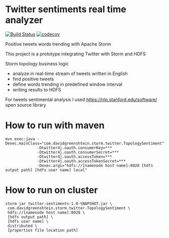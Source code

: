 # Twitter sentiments real time analyzer
[![Build Status](https://travis-ci.org/dgreenshtein/storm-twitter-sentiments.svg?branch=master)](https://travis-ci.org/dgreenshtein/storm-twitter-sentiments)
[![codecov](https://codecov.io/gh/dgreenshtein/storm-twitter-sentiments/branch/master/graph/badge.svg)](https://codecov.io/gh/dgreenshtein/storm-twitter-sentiments)

Positive tweets words trending with Apache Storm

This project is a prototype integrating Twitter with Storm and HDFS

Storm topology business logic
* analyze in real-time stream of tweets written in English
* find positive tweets
* define words trending in predefined window interval
* writing results to HDFS

For tweets sentimental analysis I used https://nlp.stanford.edu/software/ open source library

# How to run with maven
```
mvn exec:java -Dexec.mainClass="com.davidgreenshtein.storm.twitter.TopologySentiment"
              -Dtwitter4j.oauth.consumerKey=*** 
              -Dtwitter4j.oauth.consumerSecret=***
              -Dtwitter4j.oauth.accessToken=***
              -Dtwitter4j.oauth.accessTokenSecret=***
              -Dexec.args="hdfs://[namenode host name]:8020 [hdfs output path] [hdfs user name] local"
```

# How to run on cluster
```
storm jar twitter-sentiments-1.0-SNAPSHOT.jar \
 com.davidgreenshtein.storm.twitter.TopologySentiment \
 hdfs://[namenode host name]:8020 \
 [hdfs output path] \
 [hdfs user name] \
 distributed \
 [properties file location path]
```

